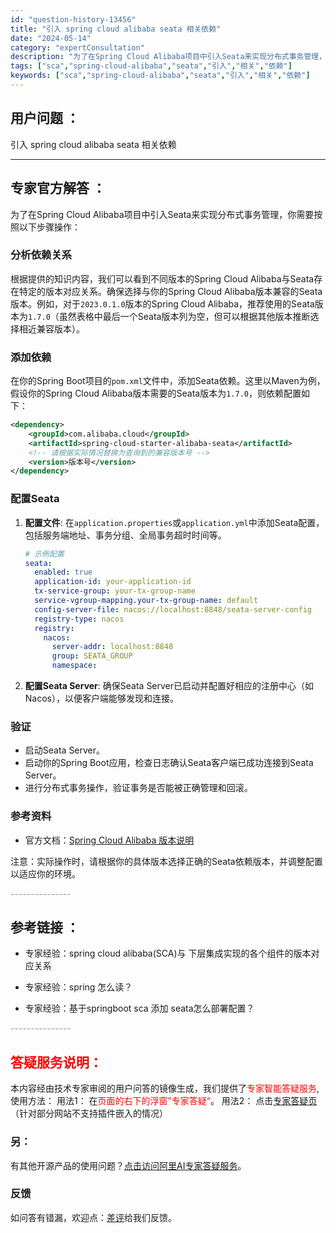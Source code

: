 ```yaml
---
id: "question-history-13456"
title: "引入 spring cloud alibaba seata 相关依赖"
date: "2024-05-14"
category: "expertConsultation"
description: "为了在Spring Cloud Alibaba项目中引入Seata来实现分布式事务管理，你需要按照以下步骤操作：### 分析依赖关系根据提供的知识内容，我们可以看到不同版本的Spring Cloud Alibaba与Seata存在特定的版本对应关系。确保选择与你的Spring Cloud Aliba"
tags: ["sca","spring-cloud-alibaba","seata","引入","相关","依赖"]
keywords: ["sca","spring-cloud-alibaba","seata","引入","相关","依赖"]
---
```


## 用户问题 ： 
 引入 spring cloud alibaba seata 相关依赖  

---------------
## 专家官方解答 ：

为了在Spring Cloud Alibaba项目中引入Seata来实现分布式事务管理，你需要按照以下步骤操作：

### 分析依赖关系
根据提供的知识内容，我们可以看到不同版本的Spring Cloud Alibaba与Seata存在特定的版本对应关系。确保选择与你的Spring Cloud Alibaba版本兼容的Seata版本。例如，对于`2023.0.1.0`版本的Spring Cloud Alibaba，推荐使用的Seata版本为`1.7.0`（虽然表格中最后一个Seata版本列为空，但可以根据其他版本推断选择相近兼容版本）。

### 添加依赖
在你的Spring Boot项目的`pom.xml`文件中，添加Seata依赖。这里以Maven为例，假设你的Spring Cloud Alibaba版本需要的Seata版本为`1.7.0`，则依赖配置如下：

```xml
<dependency>
    <groupId>com.alibaba.cloud</groupId>
    <artifactId>spring-cloud-starter-alibaba-seata</artifactId>
    <!-- 请根据实际情况替换为查询到的兼容版本号 -->
    <version>版本号</version>
</dependency>
```

### 配置Seata
1. **配置文件**: 在`application.properties`或`application.yml`中添加Seata配置，包括服务端地址、事务分组、全局事务超时时间等。

   ```yaml
   # 示例配置
   seata:
     enabled: true
     application-id: your-application-id
     tx-service-group: your-tx-group-name
     service-vgroup-mapping.your-tx-group-name: default
     config-server-file: nacos://localhost:8848/seata-server-config
     registry-type: nacos
     registry:
       nacos:
         server-addr: localhost:8848
         group: SEATA_GROUP
         namespace:
   ```

2. **配置Seata Server**: 确保Seata Server已启动并配置好相应的注册中心（如Nacos），以便客户端能够发现和连接。

### 验证
- 启动Seata Server。
- 启动你的Spring Boot应用，检查日志确认Seata客户端已成功连接到Seata Server。
- 进行分布式事务操作，验证事务是否能被正确管理和回滚。

### 参考资料
- 官方文档：[Spring Cloud Alibaba 版本说明](https://sca.aliyun.com/docs/2023/overview/version-explain/)
  
注意：实际操作时，请根据你的具体版本选择正确的Seata依赖版本，并调整配置以适应你的环境。


<font color="#949494">---------------</font> 


## 参考链接 ：

* 专家经验：spring cloud alibaba(SCA)与 下层集成实现的各个组件的版本对应关系 
 
 * 专家经验：spring 怎么读？ 
 
 * 专家经验：基于springboot sca 添加 seata怎么部署配置？ 


 <font color="#949494">---------------</font> 
 


## <font color="#FF0000">答疑服务说明：</font> 

本内容经由技术专家审阅的用户问答的镜像生成，我们提供了<font color="#FF0000">专家智能答疑服务</font>,使用方法：
用法1： 在<font color="#FF0000">页面的右下的浮窗”专家答疑“</font>。
用法2： 点击[专家答疑页](https://answer.opensource.alibaba.com/docs/intro)（针对部分网站不支持插件嵌入的情况）
### 另：


有其他开源产品的使用问题？[点击访问阿里AI专家答疑服务](https://answer.opensource.alibaba.com/docs/intro)。
### 反馈
如问答有错漏，欢迎点：[差评](https://ai.nacos.io/user/feedbackByEnhancerGradePOJOID?enhancerGradePOJOId=13457)给我们反馈。
